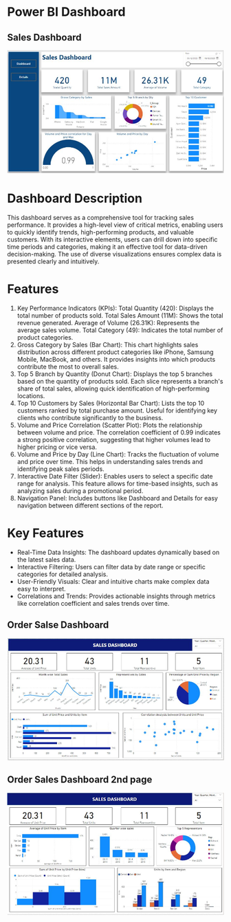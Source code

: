 # Power BI Dashboard

## Sales Dashboard
![Dashboard](Dash_img1.JPG)

# Dashboard Description
This dashboard serves as a comprehensive tool for tracking sales performance. It provides a high-level view of critical metrics, enabling users to quickly identify trends, high-performing products, and valuable customers. With its interactive elements, users can drill down into specific time periods and categories, making it an effective tool for data-driven decision-making. The use of diverse visualizations ensures complex data is presented clearly and intuitively.

# Features
1. Key Performance Indicators (KPIs):
Total Quantity (420): Displays the total number of products sold.
Total Sales Amount (11M): Shows the total revenue generated.
Average of Volume (26.31K): Represents the average sales volume.
Total Category (49): Indicates the total number of product categories.
2. Gross Category by Sales (Bar Chart):
This chart highlights sales distribution across different product categories like iPhone, Samsung Mobile, MacBook, and others.
It provides insights into which products contribute the most to overall sales.
3. Top 5 Branch by Quantity (Donut Chart):
Displays the top 5 branches based on the quantity of products sold.
Each slice represents a branch's share of total sales, allowing quick identification of high-performing locations.
4. Top 10 Customers by Sales (Horizontal Bar Chart):
Lists the top 10 customers ranked by total purchase amount.
Useful for identifying key clients who contribute significantly to the business.
5. Volume and Price Correlation (Scatter Plot):
Plots the relationship between volume and price.
The correlation coefficient of 0.99 indicates a strong positive correlation, suggesting that higher volumes lead to higher pricing or vice versa.
6. Volume and Price by Day (Line Chart):
Tracks the fluctuation of volume and price over time.
This helps in understanding sales trends and identifying peak sales periods.
7. Interactive Date Filter (Slider):
Enables users to select a specific date range for analysis.
This feature allows for time-based insights, such as analyzing sales during a promotional period.
8. Navigation Panel:
Includes buttons like Dashboard and Details for easy navigation between different sections of the report.

# Key Features
- Real-Time Data Insights: The dashboard updates dynamically based on the latest sales data.
- Interactive Filtering: Users can filter data by date range or specific categories for detailed analysis.
- User-Friendly Visuals: Clear and intuitive charts make complex data easy to interpret.
- Correlations and Trends: Provides actionable insights through metrics like correlation coefficient and sales trends over time.

## Order Salse Dashboard 
![Dashboard](order_sales1.JPG)

## Order Sales Dashboard 2nd page 
![Dashboard](order_sales2.JPG)
